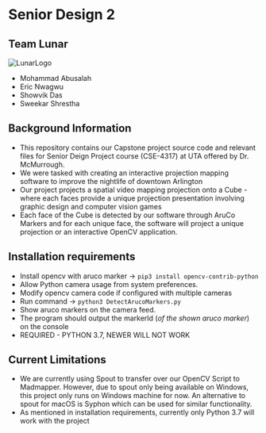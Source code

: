 # Senior Design 2

Team Lunar
------------
![LunarLogo](https://user-images.githubusercontent.com/67570641/160968718-02a4b6af-b96a-4d87-a1d8-baf5f53ade17.png)
- Mohammad Abusalah
- Eric Nwagwu
- Showvik Das
- Sweekar Shrestha


Background Information
-----------------------
- This repository contains our Capstone project source code and relevant files for Senior Deign Project course (CSE-4317) at UTA offered by Dr. McMurrough.
- We were tasked with creating an interactive projection mapping software to improve the nightlife of downtown Arlington
- Our project projects a spatial video mapping projection onto a Cube - where each faces provide a unique projection presentation involving graphic design and computer vision games
- Each face of the Cube is detected by our software through AruCo Markers and for each unique face, the software will project a unique projection or an interactive OpenCV application.


Installation requirements
---------------------------
- Install opencv with aruco marker -> `pip3 install opencv-contrib-python`
- Allow Python camera usage from system preferences. 
- Modify opencv camera code if configured with multiple cameras
- Run command -> `python3 DetectArucoMarkers.py`
- Show aruco markers on the camera feed.
- The program should output the markerId (_of the shown aruco marker_) on the console
- REQUIRED - PYTHON 3.7, NEWER WILL NOT WORK


Current Limitations
---------------------
- We are currently using Spout to transfer over our OpenCV Script to Madmapper. However, due to spout only being available on Windows, this project only runs on Windows machine for now. An alternative to spout for macOS is Syphon which can be used for similar functionality. 
- As mentioned in installation requirements, currently only Python 3.7 will work with the project
